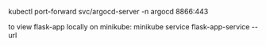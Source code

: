 
kubectl port-forward svc/argocd-server -n argocd 8866:443


to view flask-app locally on minikube:
minikube service flask-app-service --url
